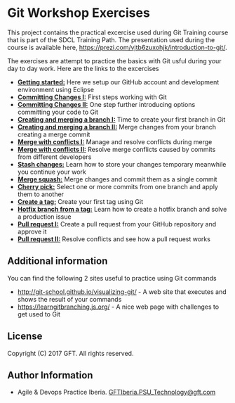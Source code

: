 # Git Workshop Exercises

This project contains the practical excercise used during Git Training course that is part of the SDCL Training Path. The presentation used during the course is available here, https://prezi.com/vjtb6zuxohjk/introduction-to-git/.

The exercises are attempt to practice the basics with Git usful during your day to day work. Here are the links to the excercises
* [__Getting started:__](00-getting-started/README.md) Here we setup our GitHub account and development environment using Eclipse
* [__Committing Changes I:__](01-committing-changes-i/README.md) First steps working with Git
* [__Committing Changes II:__](02-committing-changes-ii/README.md) One step further introducing options committing your code to Git
* [__Creating and merging a branch I:__](03-creating-and-merging-a-branch-i/README.md) Time to create your first branch in Git
* [__Creating and merging a branch II:__](04-creating-and-merging-a-branch-ii/README.md) Merge changes from your branch creating a merge commit
* [__Merge with conflicts I:__](05-merge-with-conflicts-i/README.md) Manage and resolve conflicts during merge
* [__Merge with conflicts II:__](06-merge-with-conflicts-ii/README.md) Resolve merge conflicts caused by commits from different developers
* [__Stash changes:__](07-stash-changes/README.md) Learn how to store your changes temporary meanwhile you continue your work
* [__Merge squash:__](08-merge-squash/README.md) Merge changes and commit them as a single commit
* [__Cherry pick:__](09-cherry-pick/README.md) Select one or more commits from one branch and apply them to another
* [__Create a tag:__](10-create-a-tag/README.md) Create your first tag using Git
* [__Hotfix branch from a tag:__](11-hotfix-branch-from-a-tag/README.md) Learn how to create a hotfix branch and solve a production issue
* [__Pull request I:__](12-pull-request-i/README.md) Create a pull request from your GitHub repository and approve it
* [__Pull request II:__](13-pull-request-ii/README.md) Resolve conflicts and see how a pull request works

## Additional information
You can find the following 2 sites useful to practice using Git commands
* http://git-school.github.io/visualizing-git/ - A web site that executes and shows the result of your commands
* https://learngitbranching.js.org/ - A nice web page with challenges to get used to Git

## License
Copyright (C) 2017 GFT. All rights reserved.

## Author Information
* Agile & Devops Practice Iberia. GFTIberia.PSU_Technology@gft.com

